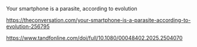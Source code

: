 Your smartphone is a parasite, according to evolution

https://theconversation.com/your-smartphone-is-a-parasite-according-to-evolution-256795

https://www.tandfonline.com/doi/full/10.1080/00048402.2025.2504070